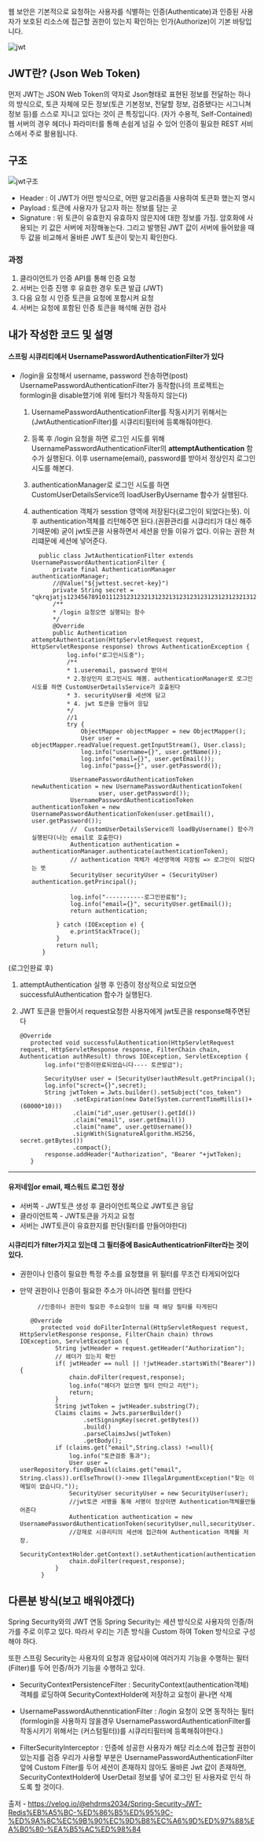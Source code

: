 웹 보안은 기본적으로 요청하는 사용자를 식별하는 인증(Authenticate)과 인증된 사용자가 보호된 리소스에 접근할 권한이 있는지 확인하는 인가(Authorize)이 기본 바탕입니다.

![jwt](https://user-images.githubusercontent.com/68090443/130323004-1be5ef58-e336-4675-9e12-fe9b33ea5e4a.PNG)

## JWT란? (Json Web Token)
먼저 JWT는 JSON Web Token의 약자로 Json형태로 표현된 정보를 전달하는 하나의 방식으로, 토큰 자체에 모든 정보(토큰 기본정보, 전달할 정보, 검증됐다는 시그니쳐 정보 등)를 스스로 지니고 있다는 것이 큰 특징입니다. (자가 수용적, Self-Contained)
웹 서버의 경우 헤더나 파라미터를 통해 손쉽게 넘길 수 있어 인증이 필요한 REST 서비스에서 주로 활용됩니다.

## 구조
![jwt구조](https://user-images.githubusercontent.com/68090443/130323000-d08a7031-eafc-4484-b855-73b881fa6af5.PNG)
- Header : 이 JWT가 어떤 방식으로, 어떤 알고리즘을 사용하여 토큰화 했는지 명시
- Payload : 토큰에 사용자가 담고자 하는 정보를 담는 곳
- Signature : 위 토큰이 유효한지 유효하지 않은지에 대한 정보를 가짐. 암호화에 사용되는 키 값은 서버에 저장해놓는다. 그리고 발행된 JWT 값이 서버에 들어왔을 때 두 값을 비교해서 올바른 JWT 토큰이 맞는지 확인한다.

### 과정

 1. 클라이언트가 인증 API를 통해 인증 요청
 2. 서버는 인증 진행 후 유효한 경우 토큰 발급 (JWT)
 3. 다음 요청 시 인증 토큰을 요청에 포함시켜 요청
 4. 서버는 요청에 포함된 인증 토큰을 해석해 권한 검사


## 내가 작성한 코드 및 설명

#### 스프링 시큐리티에서 UsernamePasswordAuthenticationFilter가 있다

 - /login을 요청해서 username, password 전송하면(post) UsernamePasswordAuthenticationFilter가 동작함(나의 프로젝트는 formlogin을 disable했기에 위에 필터가 작동하지 않는다)
   
 
   1. UsernamePasswordAuthenticationFilter를 작동시키기 위해서는 (JwtAuthenticationFilter)를 시큐리티필터에 등록해줘야한다.
        
   2. 등록 후 /login 요청을 하면 로그인 시도를 위해 UsernamePasswordAuthenticationFilter의 <strong>attemptAuthentication</strong> 함수가 실행된다.
          이후 username(email), password를 받아서 정상인지 로그인 시도를 해본다. 
        
   3. authenticationManager로 로그인 시도를 하면 CustomUserDetailsService의 loadUserByUsername 함수가 실행된다.
        
   4. authentication 객체가 sesstion 영역에 저장된다(로그인이 되었다는뜻). 이후 authentication객체를 리턴해주면 된다.(권환관리를 시큐리티가 대신 해주기때문에)
          굳이 jwt토큰을 사용하면서 세션을 만들 이유가 없다. 이유는 권한 처리떄문에 세션에 넣어준다.
          
         
            public class JwtAuthenticationFilter extends UsernamePasswordAuthenticationFilter {
                private final AuthenticationManager authenticationManager;
                //@Value("${jwttest.secret-key}")
                private String secret = "qkrqjatjs12345678910111231231232131232131231231231231231232131231231231245";
                /**
                * /login 요청오면 실행되는 함수
                */
                @Override
                public Authentication attemptAuthentication(HttpServletRequest request, HttpServletResponse response) throws AuthenticationException {
                    log.info("로그인시도중");
                    /**
                    * 1.useremail, password 받아서
                    * 2.정상인지 로그인시도 해봄. authenticationManager로 로그인시도를 하면 CustomUserDetailsService가 호출된다
                    * 3. securityUser를 세션에 담고
                    * 4. jwt 토큰을 만들어 응답
                    */
                    //1
                    try {
                        ObjectMapper objectMapper = new ObjectMapper();
                        User user = objectMapper.readValue(request.getInputStream(), User.class);
                        log.info("username={}", user.getName());
                        log.info("email={}", user.getEmail());
                        log.info("pass={}", user.getPassword());           
                        
                     UsernamePasswordAuthenticationToken newAuthentication = new UsernamePasswordAuthenticationToken(
                             user, user.getPassword());
                     UsernamePasswordAuthenticationToken authenticationToken = new UsernamePasswordAuthenticationToken(user.getEmail(), user.getPassword());
                     //  CustomUserDetailsService의 loadByUsername() 함수가 실행된다(나는 email로 호출한다)
                     Authentication authentication = authenticationManager.authenticate(authenticationToken);
                     // authentication 객체가 세션영역에 저장됨 => 로그인이 되었다는 뜻
                     SecurityUser securityUser = (SecurityUser) authentication.getPrincipal();
         
                     log.info("-----------로그인완료됨");
                     log.info("email={}", securityUser.getEmail());
                     return authentication;
         
                 } catch (IOException e) {
                     e.printStackTrace();
                 }
                 return null;
             }
          
          
 (로그인완료 후)<br>
            
 1. attemptAuthentication 실행 후 인증이 정상적으로 되었으면 successfulAuthentication 함수가 실행된다.
 2. JWT 토큰을 만들어서 request요청한 사용자에게 jwt토큰을 response해주면된다
 
        
        @Override
           protected void successfulAuthentication(HttpServletRequest request, HttpServletResponse response, FilterChain chain, Authentication authResult) throws IOException, ServletException {
               log.info("인증이완료되었습니다---- 토큰발급");
       
               SecurityUser user = (SecurityUser)authResult.getPrincipal();
               log.info("screct={}",secret);
               String jwtToken = Jwts.builder().setSubject("cos_token")
                       .setExpiration(new Date(System.currentTimeMillis()+(60000*10)))
                       .claim("id",user.getUser().getId())
                       .claim("email", user.getEmail())
                       .claim("name", user.getUsername())
                       .signWith(SignatureAlgorithm.HS256, secret.getBytes())
                       .compact();
               response.addHeader("Authorization", "Bearer "+jwtToken);
           }
           
           
  ------
  
#### 유저네임or email, 패스워드 로그인 정상
   - 서버쪽 - JWT토큰 생성 후 클라이언트쪽으로 JWT토큰 응답
   - 클라이언트쪽 - JWT토큰을 가지고 요청 
   - 서버는 JWT토큰이 유효한지를 판단(필터를 만들어야한다)
        
        

#### 시큐리티가 filter가지고 있는데 그 필터중에 BasicAuthenticatrionFilter라는 것이 있다.
  - 권한이나 인증이 필요한 특정 주소를 요청했을 위 필터를 무조건 타게되어있다
  - 만약 권한이나 인증이 필요한 주소가 아니라면 필터를 안탄다
  
  
  


             //인증이나 권한이 필요한 주소요청이 있을 때 해당 필터를 타게된다
       
           @Override
              protected void doFilterInternal(HttpServletRequest request, HttpServletResponse response, FilterChain chain) throws IOException, ServletException {
                  String jwtHeader = request.getHeader("Authorization");
                  // 헤더가 있는지 확인
                  if( jwtHeader == null || !jwtHeader.startsWith("Bearer")){
                      chain.doFilter(request,response);
                      log.info("헤더가 없으면 필터 안타고 리턴");
                      return;
                  }
                  String jwtToken = jwtHeader.substring(7);
                  Claims claims = Jwts.parserBuilder()
                          .setSigningKey(secret.getBytes())
                          .build()
                          .parseClaimsJws(jwtToken)
                          .getBody();
                  if (claims.get("email",String.class) !=null){
                      log.info("토큰검증 통과");
                      User user = userRepository.findByEmail(claims.get("email", String.class)).orElseThrow(()->new IllegalArgumentException("찾는 이메일이 없습니다."));
                      SecurityUser securityUser = new SecurityUser(user);
                      //jwt토큰 서명을 통해 서명이 정상이면 Authentication객체를만들어준다
                      Authentication authentication = new UsernamePasswordAuthenticationToken(securityUser,null,securityUser.getAuthorities());
                      //강제로 시큐리티의 세션에 접근하여 Authentication 객체를 저장.
                      SecurityContextHolder.getContext().setAuthentication(authentication);
                      chain.doFilter(request,response);
                  }
              }



## 다른분 방식(보고 배워야겠다)
Spring Security와의 JWT 연동
Spring Security는 세션 방식으로 사용자의 인증/허가를 주로 이루고 있다.
따라서 우리는 기존 방식을 Custom 하여 Token 방식으로 구성해야 하다.

또한 스프링 Security는 사용자의 요청과 응답사이에 여러가지 기능을 수행하는 필터(Filter)를 두어 인증/허가 기능을 수행하고 있다.


- SecurityContextPersistenceFilter : SecurityContext(authentication객체) 객체를 로딩하여 SecurityContextHolder에 저장하고 요청이 끝나면 삭제

- UsernamePasswordAuthennticationFilter : /login 요청이 오면 동작하는 필터(formlogin을 사용하지 않을경우 UsernamePasswordAuthenticationFilter를 작동시키기 위해서는 (커스텀필터))를 시큐리티필터에 등록해줘야한다.)

- FilterSecurityInterceptor : 인증에 성공한 사용자가 해당 리소스에 접근할 권한이 있는지를 검증
우리가 사용할 부분은 
UsernamePasswordAuthenticationFilter 앞에 Custom Filter를 두어 세션이 존재하지 않아도 올바른 Jwt 값이 존재하면, SecurityContextHolder에 UserDetail 정보를 넣어 로그인 된 사용자로 인식 하도록 할 것이다.

출저 - https://velog.io/@ehdrms2034/Spring-Security-JWT-Redis%EB%A5%BC-%ED%86%B5%ED%95%9C-%ED%9A%8C%EC%9B%90%EC%9D%B8%EC%A6%9D%ED%97%88%EA%B0%80-%EA%B5%AC%ED%98%84
